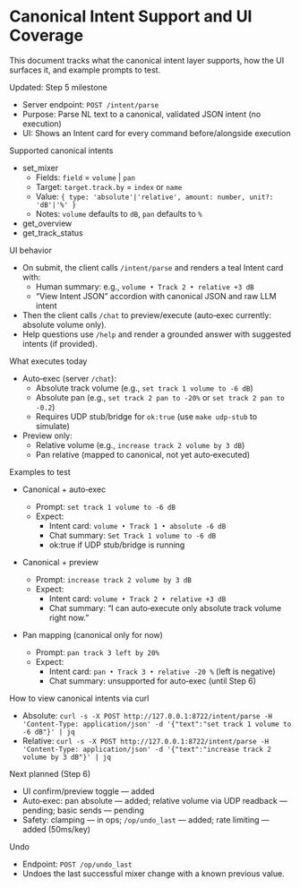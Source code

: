 # Canonical Intent Support and UI Coverage

This document tracks what the canonical intent layer supports, how the UI surfaces it, and example prompts to test.

Updated: Step 5 milestone

- Server endpoint: `POST /intent/parse`
- Purpose: Parse NL text to a canonical, validated JSON intent (no execution)
- UI: Shows an Intent card for every command before/alongside execution

Supported canonical intents

- set_mixer
  - Fields: `field` = `volume` | `pan`
  - Target: `target.track.by` = `index` or `name`
  - Value: `{ type: 'absolute'|'relative', amount: number, unit?: 'dB'|'%' }`
  - Notes: `volume` defaults to `dB`, `pan` defaults to `%`
- get_overview
- get_track_status

UI behavior

- On submit, the client calls `/intent/parse` and renders a teal Intent card with:
  - Human summary: e.g., `volume • Track 2 • relative +3 dB`
  - “View Intent JSON” accordion with canonical JSON and raw LLM intent
- Then the client calls `/chat` to preview/execute (auto‑exec currently: absolute volume only).
- Help questions use `/help` and render a grounded answer with suggested intents (if provided).

What executes today

- Auto‑exec (server `/chat`):
  - Absolute track volume (e.g., `set track 1 volume to -6 dB`)
  - Absolute pan (e.g., `set track 2 pan to -20%` or `set track 2 pan to -0.2`)
  - Requires UDP stub/bridge for `ok:true` (use `make udp-stub` to simulate)
- Preview only:
  - Relative volume (e.g., `increase track 2 volume by 3 dB`)
  - Pan relative (mapped to canonical, not yet auto‑executed)

Examples to test

- Canonical + auto‑exec
  - Prompt: `set track 1 volume to -6 dB`
  - Expect:
    - Intent card: `volume • Track 1 • absolute -6 dB`
    - Chat summary: `Set Track 1 volume to -6 dB`
    - ok:true if UDP stub/bridge is running

- Canonical + preview
  - Prompt: `increase track 2 volume by 3 dB`
  - Expect:
    - Intent card: `volume • Track 2 • relative +3 dB`
    - Chat summary: “I can auto‑execute only absolute track volume right now.”

- Pan mapping (canonical only for now)
  - Prompt: `pan track 3 left by 20%`
  - Expect:
    - Intent card: `pan • Track 3 • relative -20 %` (left is negative)
    - Chat summary: unsupported for auto‑exec (until Step 6)

How to view canonical intents via curl

- Absolute: `curl -s -X POST http://127.0.0.1:8722/intent/parse -H 'Content-Type: application/json' -d '{"text":"set track 1 volume to -6 dB"}' | jq`
- Relative: `curl -s -X POST http://127.0.0.1:8722/intent/parse -H 'Content-Type: application/json' -d '{"text":"increase track 2 volume by 3 dB"}' | jq`

Next planned (Step 6)

- UI confirm/preview toggle — added
- Auto‑exec: pan absolute — added; relative volume via UDP readback — pending; basic sends — pending
- Safety: clamping — in ops; `/op/undo_last` — added; rate limiting — added (50ms/key)

Undo

- Endpoint: `POST /op/undo_last`
- Undoes the last successful mixer change with a known previous value.

